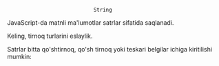                                 String


JavaScript-da matnli ma'lumotlar satrlar sifatida saqlanadi. 

Keling, tirnoq turlarini eslaylik.

Satrlar bitta qo'shtirnoq, qo'sh tirnoq yoki teskari belgilar ichiga kiritilishi mumkin:

<!-- 
    let single = 'single-quoted';
    let double = "double-quoted";
    let backticks = `backticks`;
 -->
